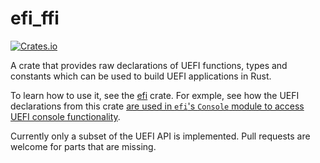 # efi_ffi

[![Crates.io](https://img.shields.io/crates/v/efi)](https://crates.io/crates/efi_ffi)

A crate that provides raw declarations of UEFI functions, types and constants which can be used to build UEFI applications in Rust.

To learn how to use it, see the [efi](https://github.com/gurry/efi/tree/master) crate. For exmple, see how the UEFI declarations from this crate [are used in `efi`'s `Console` module to access UEFI console functionality](https://github.com/gurry/efi/blob/master/src/console.rs).

Currently only a subset of the UEFI API is implemented. Pull requests are welcome for parts that are missing.
